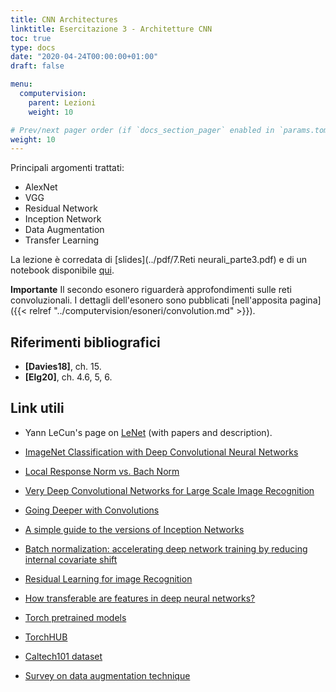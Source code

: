 ```yaml
---
title: CNN Architectures
linktitle: Esercitazione 3 - Architetture CNN
toc: true
type: docs
date: "2020-04-24T00:00:00+01:00"
draft: false

menu:
  computervision:
    parent: Lezioni
    weight: 10

# Prev/next pager order (if `docs_section_pager` enabled in `params.toml`)
weight: 10
---
```




Principali argomenti trattati:

- AlexNet
- VGG
- Residual Network
- Inception Network
- Data Augmentation
- Transfer Learning

La lezione è corredata di [slides](../pdf/7.Reti neurali_parte3.pdf) e di un notebook disponibile [qui](https://github.com/gmanco/cv_notebooks/blob/master/labs_lecture/lab03).

**Importante**
Il secondo esonero riguarderà approfondimenti sulle reti convoluzionali. I dettagli dell'esonero sono pubblicati [nell'apposita pagina]({{< relref "../computervision/esoneri/convolution.md" >}}).

## Riferimenti bibliografici

- **[Davies18]**, ch. 15. 
- **[Elg20]**, ch. 4.6, 5, 6.

## Link utili

- Yann LeCun's page on [LeNet](http://yann.lecun.com/exdb/lenet/) (with papers and description).
- [ImageNet Classification with Deep Convolutional Neural Networks](https://papers.nips.cc/paper/4824-imagenet-classification-with-deep-convolutional-neural-networks.pdf)

- [Local Response Norm vs. Bach Norm](https://towardsdatascience.com/difference-between-local-response-normalization-and-batch-normalization-272308c034ac)

- [Very Deep Convolutional Networks for Large Scale Image Recognition](https://arxiv.org/pdf/1409.1556v6.pdf)

- [Going Deeper with Convolutions](https://storage.googleapis.com/pub-tools-public-publication-data/pdf/43022.pdf)

- [A simple guide to the versions of Inception Networks](https://towardsdatascience.com/a-simple-guide-to-the-versions-of-the-inception-network-7fc52b863202)

- [Batch normalization: accelerating deep network training by reducing internal covariate shift](https://arxiv.org/abs/1502.03167)

- [Residual Learning for image Recognition](https://arxiv.org/pdf/1512.03385.pdf)

- [How transferable are features in deep neural networks?](https://arxiv.org/pdf/1411.1792.pdf)
- [Torch pretrained models](https://pytorch.org/docs/stable/torchvision/models.html)
- [TorchHUB](https://pytorch.org/hub/)
- [Caltech101 dataset](http://www.vision.caltech.edu/Image_Datasets/Caltech101/)
- [Survey on data augmentation technique](https://link.springer.com/article/10.1186/s40537-019-0197-0)

